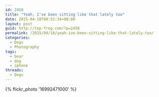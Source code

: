 ```yaml
---
id: 2458
title: "Yeah, I've been sitting like that lately too"
date: 2015-04-18T00:52:34+00:00
layout: post
guid: http://top-frog.com/?p=2458
permalink: /2015/04/18/yeah-ive-been-sitting-like-that-lately-too/
categories:
  - Dogs
  - Photography
tags:
  - bear
  - dog
  - iphone
threads:
  - Dogs
---
```

{% flickr_photo '16992471000' %} 
